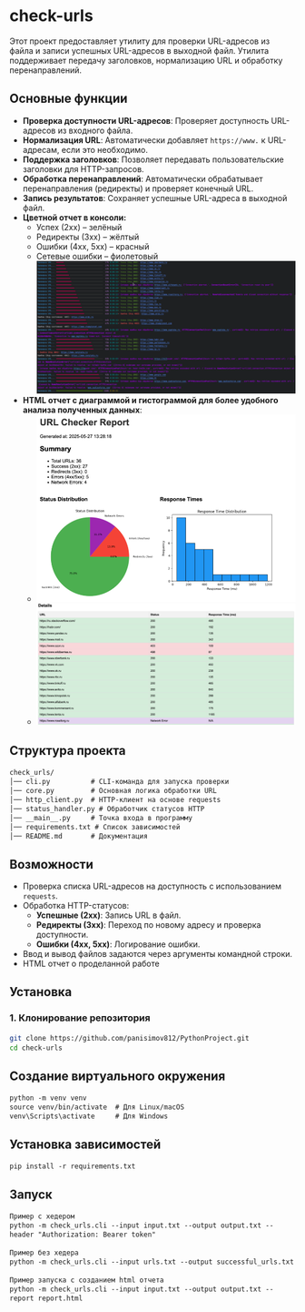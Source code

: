# check-urls



Этот проект предоставляет утилиту для проверки URL-адресов из файла и записи успешных URL-адресов в выходной файл. Утилита поддерживает передачу заголовков, нормализацию URL и обработку перенаправлений.

## Основные функции

- **Проверка доступности URL-адресов**: Проверяет доступность URL-адресов из входного файла.
- **Нормализация URL**: Автоматически добавляет `https://www.` к URL-адресам, если это необходимо.
- **Поддержка заголовков**: Позволяет передавать пользовательские заголовки для HTTP-запросов.
- **Обработка перенаправлений**: Автоматически обрабатывает перенаправления (редиректы) и проверяет конечный URL.
- **Запись результатов**: Сохраняет успешные URL-адреса в выходной файл.
- **Цветной отчет в консоли:** 
  - Успех (2xx) – зелёный 
  - Редиректы (3xx) – жёлтый  
  - Ошибки (4xx, 5xx) – красный 
  - Сетевые ошибки – фиолетовый
![img.png](img.png)
- **HTML отчет с диаграммой и гистограммой для более удобного анализа полученных данных**:
  - ![img_1.png](img_1.png)
  - ![img_2.png](img_2.png)

## Структура проекта
```
check_urls/
│── cli.py          # CLI-команда для запуска проверки
│── core.py         # Основная логика обработки URL
│── http_client.py  # HTTP-клиент на основе requests
│── status_handler.py # Обработчик статусов HTTP
│── __main__.py     # Точка входа в программу
│── requirements.txt # Список зависимостей
│── README.md       # Документация
```

## Возможности

- Проверка списка URL-адресов на доступность с использованием `requests`.
- Обработка HTTP-статусов:
  - **Успешные (2xx)**: Запись URL в файл.
  - **Редиректы (3xx)**: Переход по новому адресу и проверка доступности.
  - **Ошибки (4xx, 5xx)**: Логирование ошибки.
- Ввод и вывод файлов задаются через аргументы командной строки.
- HTML отчет о проделанной работе
## Установка

### 1. Клонирование репозитория

```bash
git clone https://github.com/panisimov812/PythonProject.git
cd check-urls
```

## Создание виртуального окружения
```
python -m venv venv
source venv/bin/activate  # Для Linux/macOS
venv\Scripts\activate     # Для Windows
```
## Установка зависимостей
```
pip install -r requirements.txt
```

## Запуск
```
Пример c хедером
python -m check_urls.cli --input input.txt --output output.txt --header "Authorization: Bearer token"

Пример без хедера
python -m check_urls.cli --input urls.txt --output successful_urls.txt

Пример запуска с созданием html отчета
python -m check_urls.cli --input input.txt --output output.txt --report report.html
```